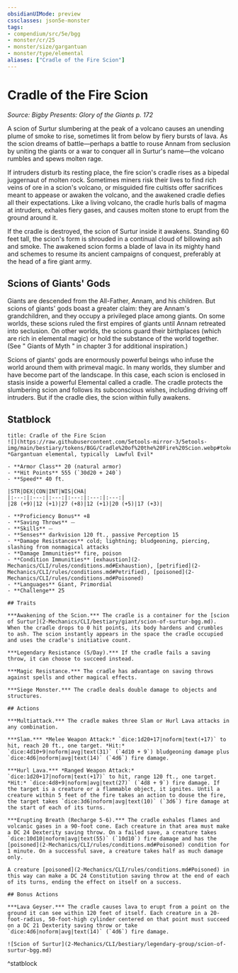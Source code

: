```yaml
---
obsidianUIMode: preview
cssclasses: json5e-monster
tags:
- compendium/src/5e/bgg
- monster/cr/25
- monster/size/gargantuan
- monster/type/elemental
aliases: ["Cradle of the Fire Scion"]
---
```

# Cradle of the Fire Scion
*Source: Bigby Presents: Glory of the Giants p. 172*  

A scion of Surtur slumbering at the peak of a volcano causes an unending plume of smoke to rise, sometimes lit from below by fiery bursts of lava. As the scion dreams of battle—perhaps a battle to rouse Annam from seclusion by uniting the giants or a war to conquer all in Surtur's name—the volcano rumbles and spews molten rage.

If intruders disturb its resting place, the fire scion's cradle rises as a bipedal juggernaut of molten rock. Sometimes miners risk their lives to find rich veins of ore in a scion's volcano, or misguided fire cultists offer sacrifices meant to appease or awaken the volcano, and the awakened cradle defies all their expectations. Like a living volcano, the cradle hurls balls of magma at intruders, exhales fiery gases, and causes molten stone to erupt from the ground around it.

If the cradle is destroyed, the scion of Surtur inside it awakens. Standing 60 feet tall, the scion's form is shrouded in a continual cloud of billowing ash and smoke. The awakened scion forms a blade of lava in its mighty hand and schemes to resume its ancient campaigns of conquest, preferably at the head of a fire giant army.

## Scions of Giants' Gods

Giants are descended from the All-Father, Annam, and his children. But scions of giants' gods boast a greater claim: they are Annam's grandchildren, and they occupy a privileged place among giants. On some worlds, these scions ruled the first empires of giants until Annam retreated into seclusion. On other worlds, the scions guard their birthplaces (which are rich in elemental magic) or hold the substance of the world together. (See " Giants of Myth " in chapter 3 for additional inspiration.)

Scions of giants' gods are enormously powerful beings who infuse the world around them with primeval magic. In many worlds, they slumber and have become part of the landscape. In this case, each scion is enclosed in stasis inside a powerful Elemental called a cradle. The cradle protects the slumbering scion and follows its subconscious wishes, including driving off intruders. But if the cradle dies, the scion within fully awakens.

## Statblock

```ad-statblock
title: Cradle of the Fire Scion
![](https://raw.githubusercontent.com/5etools-mirror-3/5etools-img/main/bestiary/tokens/BGG/Cradle%20of%20the%20Fire%20Scion.webp#token)
*Gargantuan elemental, typically  Lawful Evil*

- **Armor Class** 20 (natural armor)
- **Hit Points** 555 (`30d20 + 240`)
- **Speed** 40 ft.

|STR|DEX|CON|INT|WIS|CHA|
|:---:|:---:|:---:|:---:|:---:|:---:|
|28 (+9)|12 (+1)|27 (+8)|12 (+1)|20 (+5)|17 (+3)|

- **Proficiency Bonus** +8
- **Saving Throws** ⏤
- **Skills** ⏤
- **Senses** darkvision 120 ft., passive Perception 15
- **Damage Resistances** cold; lightning; bludgeoning, piercing, slashing from nonmagical attacks
- **Damage Immunities** fire, poison
- **Condition Immunities** [exhaustion](2-Mechanics/CLI/rules/conditions.md#Exhaustion), [petrified](2-Mechanics/CLI/rules/conditions.md#Petrified), [poisoned](2-Mechanics/CLI/rules/conditions.md#Poisoned)
- **Languages** Giant, Primordial
- **Challenge** 25

## Traits

***Awakening of the Scion.*** The cradle is a container for the [scion of Surtur](2-Mechanics/CLI/bestiary/giant/scion-of-surtur-bgg.md). When the cradle drops to 0 hit points, its body hardens and crumbles to ash. The scion instantly appears in the space the cradle occupied and uses the cradle's initiative count.

***Legendary Resistance (5/Day).*** If the cradle fails a saving throw, it can choose to succeed instead.

***Magic Resistance.*** The cradle has advantage on saving throws against spells and other magical effects.

***Siege Monster.*** The cradle deals double damage to objects and structures.

## Actions

***Multiattack.*** The cradle makes three Slam or Hurl Lava attacks in any combination.

***Slam.*** *Melee Weapon Attack:* `dice:1d20+17|noform|text(+17)` to hit, reach 20 ft., one target. *Hit:* `dice:4d10+9|noform|avg|text(31)` (`4d10 + 9`) bludgeoning damage plus `dice:4d6|noform|avg|text(14)` (`4d6`) fire damage.

***Hurl Lava.*** *Ranged Weapon Attack:* `dice:1d20+17|noform|text(+17)` to hit, range 120 ft., one target. *Hit:* `dice:4d8+9|noform|avg|text(27)` (`4d8 + 9`) fire damage. If the target is a creature or a flammable object, it ignites. Until a creature within 5 feet of the fire takes an action to douse the fire, the target takes `dice:3d6|noform|avg|text(10)` (`3d6`) fire damage at the start of each of its turns.

***Erupting Breath (Recharge 5-6).*** The cradle exhales flames and volcanic gases in a 90-foot cone. Each creature in that area must make a DC 24 Dexterity saving throw. On a failed save, a creature takes `dice:10d10|noform|avg|text(55)` (`10d10`) fire damage and has the [poisoned](2-Mechanics/CLI/rules/conditions.md#Poisoned) condition for 1 minute. On a successful save, a creature takes half as much damage only.

A creature [poisoned](2-Mechanics/CLI/rules/conditions.md#Poisoned) in this way can make a DC 24 Constitution saving throw at the end of each of its turns, ending the effect on itself on a success.

## Bonus Actions

***Lava Geyser.*** The cradle causes lava to erupt from a point on the ground it can see within 120 feet of itself. Each creature in a 20-foot-radius, 50-foot-high cylinder centered on that point must succeed on a DC 21 Dexterity saving throw or take `dice:4d6|noform|avg|text(14)` (`4d6`) fire damage.

![Scion of Surtur](2-Mechanics/CLI/bestiary/legendary-group/scion-of-surtur-bgg.md)
```
^statblock
